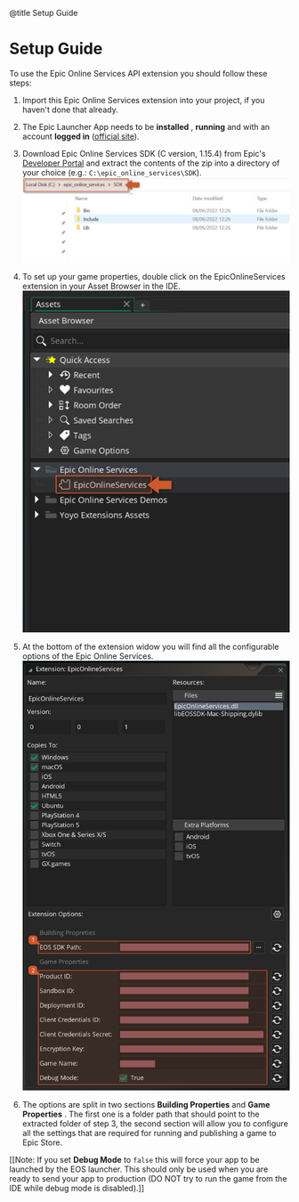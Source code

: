 @title Setup Guide

# Setup Guide

To use the Epic Online Services API extension you should follow these steps:

1. Import this Epic Online Services extension into your project, if you haven't done that already.
2. The Epic Launcher App needs to be **installed** , **running** and with an account **logged in** ([official site](https://store.epicgames.com/en-US/download)).
3. Download Epic Online Services SDK (C version, 1.15.4) from Epic's [Developer Portal](https://dev.epicgames.com/portal/en-US/) and extract the contents of the zip into a directory of your choice (e.g.: `C:\epic_online_services\SDK`).
      ![](assets/setupSdkFolder.png)

4. To set up your game properties, double click on the EpicOnlineServices extension in your Asset Browser in the IDE.
      ![](assets/setupOpen.png)

5. At the bottom of the extension widow you will find all the configurable options of the Epic Online Services.
      ![](assets/eosExtOptions.png)

6. The options are split in two sections **Building Properties** and **Game Properties** . The first one is a folder path that should point to the extracted folder of step 3, the second section will allow you to configure all the settings that are required for running and publishing a game to Epic Store.

[[Note: If you set **Debug Mode** to `false` this will force your app to be launched by the EOS launcher. This should only be used when you are ready to send your app to production (DO NOT try to run the game from the IDE while debug mode is disabled).]]
